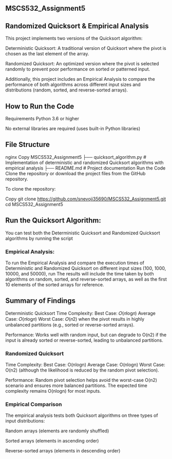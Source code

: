 ## MSCS532_Assignment5
## Randomized Quicksort & Empirical Analysis
This project implements two versions of the Quicksort algorithm:

Deterministic Quicksort: A traditional version of Quicksort where the pivot is chosen as the last element of the array.

Randomized Quicksort: An optimized version where the pivot is selected randomly to prevent poor performance on sorted or patterned input.

Additionally, this project includes an Empirical Analysis to compare the performance of both algorithms across different input sizes and distributions (random, sorted, and reverse-sorted arrays).

## How to Run the Code
Requirements
Python 3.6 or higher

No external libraries are required (uses built-in Python libraries)

## File Structure
nginx
Copy
MSCS532_Assignment5
├── quicksort_algorithm.py   # Implementation of deterministic and randomized Quicksort algorithms with empirical analysis
├── README.md                # Project documentation
Run the Code
Clone the repository or download the project files from the GitHub repository.

To clone the repository:

Copy
git clone https://github.com/snevoji35690/MSCS532_Assignment5.git
cd MSCS532_Assignment5
## Run the Quicksort Algorithm:

You can test both the Deterministic Quicksort and Randomized Quicksort algorithms by running the script

### Empirical Analysis:

To run the Empirical Analysis and compare the execution times of Deterministic and Randomized Quicksort on different input sizes (100, 1000, 10000, and 50000), run
The results will include the time taken by both algorithms on random, sorted, and reverse-sorted arrays, as well as the first 10 elements of the sorted arrays for reference.

## Summary of Findings
Deterministic Quicksort
Time Complexity:
Best Case: 𝑂(𝑛log𝑛)
Average Case: 𝑂(𝑛log𝑛)
Worst Case: 𝑂(𝑛2)
when the pivot results in highly unbalanced partitions (e.g., sorted or reverse-sorted arrays).

Performance: Works well with random input, but can degrade to O(n2) 
if the input is already sorted or reverse-sorted, leading to unbalanced partitions.

### Randomized Quicksort
Time Complexity:
Best Case: O(nlogn)
Average Case: O(nlogn)
Worst Case: O(n2) 
(although the likelihood is reduced by the random pivot selection).

Performance: Random pivot selection helps avoid the worst-case O(n2) 
scenario and ensures more balanced partitions. The expected time complexity remains O(nlogn) for most inputs.

### Empirical Comparison
The empirical analysis tests both Quicksort algorithms on three types of input distributions:

Random arrays (elements are randomly shuffled)

Sorted arrays (elements in ascending order)

Reverse-sorted arrays (elements in descending order)
